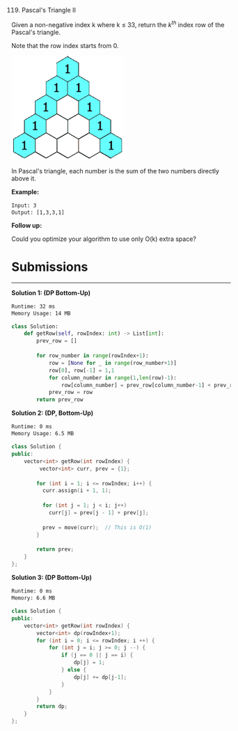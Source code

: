119. Pascal's Triangle II

Given a non-negative index k where k ≤ 33, return the $k^{th}$ index row of the Pascal's triangle.

Note that the row index starts from 0.

![PascalTriangleAnimated2](img/119_PascalTriangleAnimated2.gif)

In Pascal's triangle, each number is the sum of the two numbers directly above it.

**Example:**
```
Input: 3
Output: [1,3,3,1]
```

**Follow up:**

Could you optimize your algorithm to use only O(k) extra space?

# Submissions
---
**Solution 1: (DP Bottom-Up)**
```
Runtime: 32 ms
Memory Usage: 14 MB
```
```python
class Solution:
    def getRow(self, rowIndex: int) -> List[int]:
        prev_row = []
        
        for row_number in range(rowIndex+1):
            row = [None for _ in range(row_number+1)]
            row[0], row[-1] = 1,1
            for column_number in range(1,len(row)-1):
                row[column_number] = prev_row[column_number-1] + prev_row[column_number]
            prev_row = row
        return prev_row
```

**Solution 2: (DP, Bottom-Up)**
```
Runtime: 0 ms
Memory Usage: 6.5 MB
```
```c++
class Solution {
public:
    vector<int> getRow(int rowIndex) {
         vector<int> curr, prev = {1};

        for (int i = 1; i <= rowIndex; i++) {
          curr.assign(i + 1, 1);

          for (int j = 1; j < i; j++)
            curr[j] = prev[j - 1] + prev[j];

          prev = move(curr);  // This is O(1)
        }

        return prev;
    }
};
```

**Solution 3: (DP Bottom-Up)**
```
Runtime: 0 ms
Memory: 6.6 MB
```
```c++
class Solution {
public:
    vector<int> getRow(int rowIndex) {
        vector<int> dp(rowIndex+1);
        for (int i = 0; i <= rowIndex; i ++) {
            for (int j = i; j >= 0; j --) {
                if (j == 0 || j == i) {
                    dp[j] = 1;
                } else {
                    dp[j] += dp[j-1];
                }
            }
        }
        return dp;
    }
};
```
